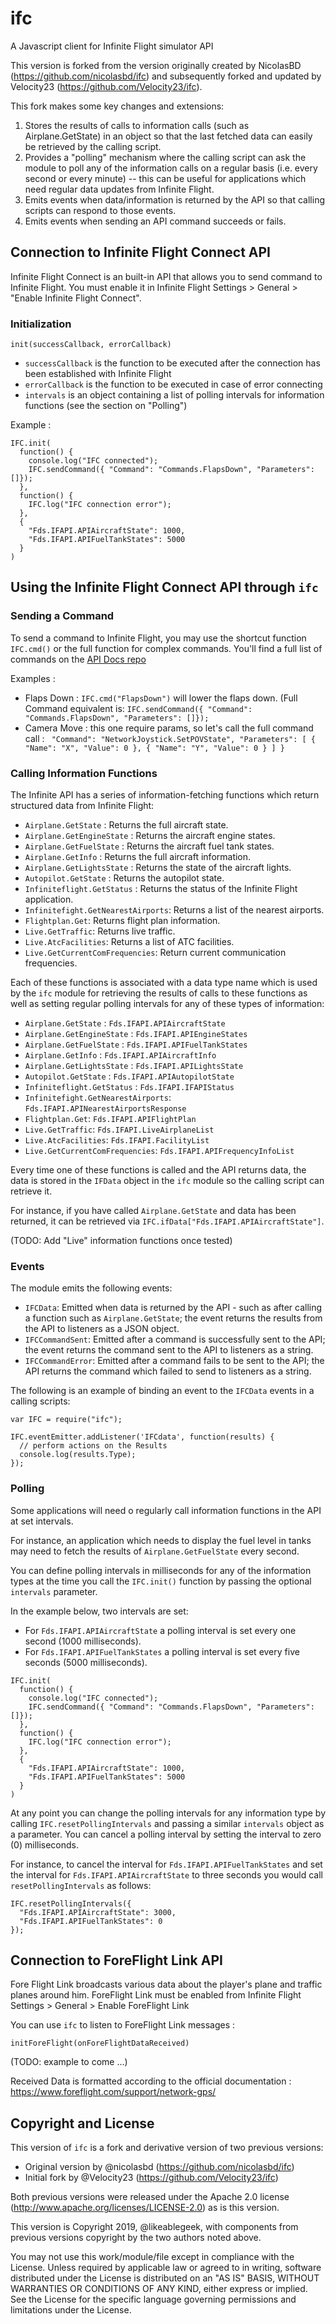 # ifc

A Javascript client for Infinite Flight simulator API

This version is forked from the version originally created by NicolasBD (https://github.com/nicolasbd/ifc) and subsequently forked and updated by Velocity23 (https://github.com/Velocity23/ifc).

This fork makes some key changes and extensions:

1. Stores the results of calls to information calls (such as Airplane.GetState) in an object so that the last fetched data can easily be retrieved by the calling script.
2. Provides a "polling" mechanism where the calling script can ask the module to poll any of the information calls on a regular basis (i.e. every second or every minute) -- this can be useful for applications which need regular data updates from Infinite Flight.
3. Emits events when data/information is returned by the API so that calling scripts can respond to those events.
4. Emits events when sending an API command succeeds or fails.


## Connection to Infinite Flight Connect API

Infinite Flight Connect is an built-in API that allows you to send command to Infinite Flight. You must enable it in Infinite Flight Settings > General > "Enable Infinite Flight Connect".

### Initialization

`init(successCallback, errorCallback)`

* `successCallback` is the function to be executed after the connection has been established with Infinite Flight
* `errorCallback` is the function to be executed in case of error connecting
* `intervals` is an object containing a list of polling intervals for information functions (see the section on "Polling")

Example :

```
IFC.init(
  function() {
    console.log("IFC connected");
    IFC.sendCommand({ "Command": "Commands.FlapsDown", "Parameters": []});
  },
  function() {
    IFC.log("IFC connection error");
  },
  {
    "Fds.IFAPI.APIAircraftState": 1000,
    "Fds.IFAPI.APIFuelTankStates": 5000
  }
)
```

## Using the Infinite Flight Connect API through `ifc`


### Sending a Command

To send a command to Infinite Flight, you may use the shortcut function `IFC.cmd()` or the full function for complex commands. You'll find a full list of commands on the [API Docs repo](https://github.com/flyingdevelopmentstudio/infiniteflight-api)

Examples :
* Flaps Down : `IFC.cmd("FlapsDown")` will lower the flaps down. (Full Command equivalent is: `IFC.sendCommand({ "Command": "Commands.FlapsDown", "Parameters": []});`
* Camera Move : this one require params, so let's call the full command call : ` "Command": "NetworkJoystick.SetPOVState", "Parameters": [ { "Name": "X", "Value": 0 }, { "Name": "Y", "Value": 0 } ] }`


### Calling Information Functions

The Infinite API has a series of information-fetching functions which return structured data from Infinite Flight:

* `Airplane.GetState` : Returns the full aircraft state.
* `Airplane.GetEngineState` : Returns the aircraft engine states.
* `Airplane.GetFuelState` : Returns the aircraft fuel tank states.
* `Airplane.GetInfo` : Returns the full aircraft information.
* `Airplane.GetLightsState` : Returns the state of the aircraft lights.
* `Autopilot.GetState` : Returns the autopilot state.
* `Infiniteflight.GetStatus` : Returns the status of the Infinite Flight application.
* `Infinitefight.GetNearestAirports`: Returns a list of the nearest airports.
* `Flightplan.Get`: Returns flight plan information.
* `Live.GetTraffic`: Returns live traffic.
* `Live.AtcFacilities`: Returns a list of ATC facilities.
* `Live.GetCurrentComFrequencies`: Return current communication frequencies.

Each of these functions is associated with a data type name which is used by the `ifc` module for retrieving the results of calls to these functions as well as setting regular polling intervals for any of these types of information:

* `Airplane.GetState` : `Fds.IFAPI.APIAircraftState`
* `Airplane.GetEngineState` : `Fds.IFAPI.APIEngineStates`
* `Airplane.GetFuelState` : `Fds.IFAPI.APIFuelTankStates`
* `Airplane.GetInfo` : `Fds.IFAPI.APIAircraftInfo`
* `Airplane.GetLightsState` : `Fds.IFAPI.APILightsState`
* `Autopilot.GetState` : `Fds.IFAPI.APIAutopilotState`
* `Infiniteflight.GetStatus` : `Fds.IFAPI.IFAPIStatus`
* `Infinitefight.GetNearestAirports`: `Fds.IFAPI.APINearestAirportsResponse`
* `Flightplan.Get`: `Fds.IFAPI.APIFlightPlan`
* `Live.GetTraffic`: `Fds.IFAPI.LiveAirplaneList`
* `Live.AtcFacilities`: `Fds.IFAPI.FacilityList`
* `Live.GetCurrentComFrequencies`: `Fds.IFAPI.APIFrequencyInfoList`

Every time one of these functions is called and the API returns data, the data is stored in the `IFData` object in the `ifc` module so the calling script can retrieve it.

For instance, if you have called `Airplane.GetState` and data has been returned, it can be retrieved via `IFC.ifData["Fds.IFAPI.APIAircraftState"]`.

(TODO: Add "Live" information functions once tested)


### Events

The module emits the following events:

* `IFCData`: Emitted when data is returned by the API - such as after calling a function such as `Airplane.GetState`; the event returns the results from the API to listeners as a JSON object.
* `IFCCommandSent`: Emitted after a command is successfully sent to the API; the event returns the command sent to the API to listeners as a string.
* `IFCCommandError`: Emitted after a command fails to be sent to the API; the API returns the command which failed to send to listeners as a string.

The following is an example of binding an event to the `IFCData` events in a calling scripts:

```
var IFC = require("ifc");

IFC.eventEmitter.addListener('IFCdata', function(results) {
  // perform actions on the Results
  console.log(results.Type);
});
```

### Polling

Some applications will need o regularly call information functions in the API at set intervals.

For instance, an application which needs to display the fuel level in tanks may need to fetch the results of `Airplane.GetFuelState` every second.

You can define polling intervals in milliseconds for any of the information types at the time you call the `IFC.init()` function by passing the optional `intervals` parameter.

In the example below, two intervals are set:

* For `Fds.IFAPI.APIAircraftState` a polling interval is set every one second (1000 milliseconds).
* For `Fds.IFAPI.APIFuelTankStates` a polling interval is set every five seconds (5000 milliseconds).

```
IFC.init(
  function() {
    console.log("IFC connected");
    IFC.sendCommand({ "Command": "Commands.FlapsDown", "Parameters": []});
  },
  function() {
    IFC.log("IFC connection error");
  },
  {
    "Fds.IFAPI.APIAircraftState": 1000,
    "Fds.IFAPI.APIFuelTankStates": 5000
  }
)
```

At any point you can change the polling intervals for any information type by calling `IFC.resetPollingIntervals` and passing a similar `intervals` object as a parameter. You can cancel a polling interval by setting the interval to zero (0) milliseconds.

For instance, to cancel the interval for `Fds.IFAPI.APIFuelTankStates` and set the interval for `Fds.IFAPI.APIAircraftState` to three seconds you would call `resetPollingIntervals` as follows:

```
IFC.resetPollingIntervals({
  "Fds.IFAPI.APIAircraftState": 3000,
  "Fds.IFAPI.APIFuelTankStates": 0  
});
```


## Connection to ForeFlight Link API

Fore Flight Link broadcasts various data about the player's plane and traffic planes around him. ForeFlight Link must be enabled from Infinite Flight Settings > General > Enable ForeFlight Link

You can use `ifc` to listen to ForeFlight Link messages :

`initForeFlight(onForeFlightDataReceived)`

(TODO: example to come ...)

Received Data is formatted according to the official documentation : https://www.foreflight.com/support/network-gps/


## Copyright and License

This version of `ifc` is a fork and derivative version of two previous versions:

- Original version by @nicolasbd (https://github.com/nicolasbd/ifc)
- Initial fork by @Velocity23 (https://github.com/Velocity23/ifc)

Both previous versions were released under the Apache 2.0 license (http://www.apache.org/licenses/LICENSE-2.0) as is this version.

This version is Copyright 2019, @likeablegeek, with components from previous versions copyright by the two authors noted above.

You may not use this work/module/file except in compliance with the License. Unless required by applicable law or agreed to in writing, software distributed under the License is distributed on an "AS IS" BASIS, WITHOUT WARRANTIES OR CONDITIONS OF ANY KIND, either express or implied. See the License for the specific language governing permissions and limitations under the License.
